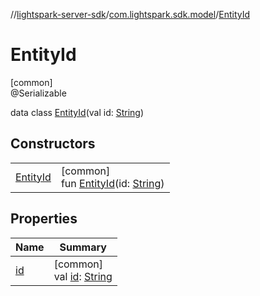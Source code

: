 //[lightspark-server-sdk](../../../index.md)/[com.lightspark.sdk.model](../index.md)/[EntityId](index.md)

# EntityId

[common]\
@Serializable

data class [EntityId](index.md)(val id: [String](https://kotlinlang.org/api/latest/jvm/stdlib/kotlin/-string/index.html))

## Constructors

| | |
|---|---|
| [EntityId](-entity-id.md) | [common]<br>fun [EntityId](-entity-id.md)(id: [String](https://kotlinlang.org/api/latest/jvm/stdlib/kotlin/-string/index.html)) |

## Properties

| Name | Summary |
|---|---|
| [id](id.md) | [common]<br>val [id](id.md): [String](https://kotlinlang.org/api/latest/jvm/stdlib/kotlin/-string/index.html) |
